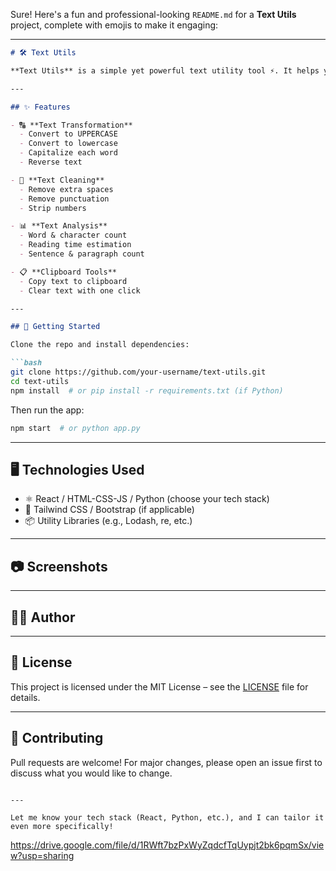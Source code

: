 Sure! Here's a fun and professional-looking `README.md` for a **Text Utils** project, complete with emojis to make it engaging:

---

````markdown
# 🛠️ Text Utils

**Text Utils** is a simple yet powerful text utility tool ⚡. It helps you manipulate and analyze text in various ways — whether you're cleaning, formatting, or transforming content. Ideal for developers, writers, and anyone who works with text regularly.

---

## ✨ Features

- 🔠 **Text Transformation**
  - Convert to UPPERCASE
  - Convert to lowercase
  - Capitalize each word
  - Reverse text

- 🧼 **Text Cleaning**
  - Remove extra spaces
  - Remove punctuation
  - Strip numbers

- 📊 **Text Analysis**
  - Word & character count
  - Reading time estimation
  - Sentence & paragraph count

- 📋 **Clipboard Tools**
  - Copy text to clipboard
  - Clear text with one click

---

## 🚀 Getting Started

Clone the repo and install dependencies:

```bash
git clone https://github.com/your-username/text-utils.git
cd text-utils
npm install  # or pip install -r requirements.txt (if Python)
````

Then run the app:

```bash
npm start  # or python app.py
```

---

## 🖥️ Technologies Used

* ⚛️ React / HTML-CSS-JS / Python (choose your tech stack)
* 🎨 Tailwind CSS / Bootstrap (if applicable)
* 📦 Utility Libraries (e.g., Lodash, re, etc.)

---

## 📷 Screenshots



---

## 🧑‍💻 Author



---

## 📄 License

This project is licensed under the MIT License – see the [LICENSE](./LICENSE) file for details.

---

## 🙌 Contributing

Pull requests are welcome! For major changes, please open an issue first to discuss what you would like to change.

```

---

Let me know your tech stack (React, Python, etc.), and I can tailor it even more specifically!
```
https://drive.google.com/file/d/1RWft7bzPxWyZqdcfTqUypjt2bk6pqmSx/view?usp=sharing
